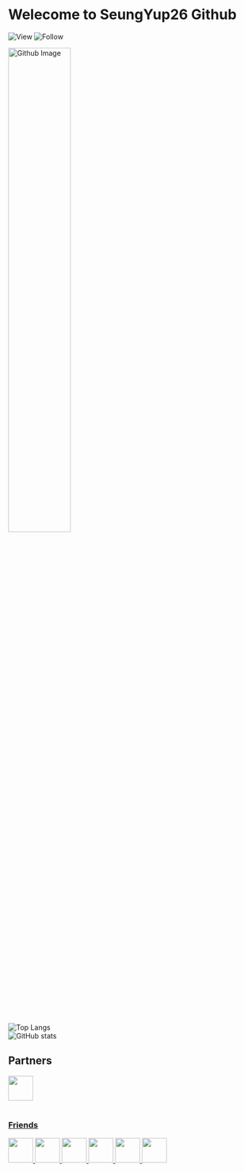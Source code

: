 # Welecome to SeungYup26 Github

![View](https://hits.seeyoufarm.com/api/count/incr/badge.svg?url=https%3A%2F%2Fgithub.com%2Fseungyup26&count_bg=%23FF0000&title_bg=%23555555&icon=&icon_color=%23E7E7E7&title=View&edge_flat=true)
![Follow](https://img.shields.io/github/followers/SeungYup26?style=social)

<img width="50%" alt="Github Image" src="https://raw.githubusercontent.com/onimur/.github/master/.resources/git-header.svg" />

![Top Langs](https://github-readme-stats.vercel.app/api/top-langs/?username=seungyup26&hide_border=true&custom_title=Languages&bg_color=ffffff00&theme=tokyonight)<br>
![GitHub stats](https://github-readme-stats.vercel.app/api?username=seungyup26&show_icons=true&hide_border=true&custom_title=SeungYup&bg_color=ffffff00&theme=tokyonight)<br>

## Partners
<table>
  <a href="https://github.com/seungyup-sh"><img src="https://avatars.githubusercontent.com/u/87181344?s=200&v=4" width="50px">
</table>
  
### Friends
<table>
  <a href="https://github.com/Claude-Agnes17"><img src="https://avatars.githubusercontent.com/u/82876235?v=4" width="50px">
  <a href="https://github.com/yblee0816"><img src="https://avatars.githubusercontent.com/u/64089784?v=4" width="50px">
  <a href="https://github.com/jokk6703"><img src="https://avatars.githubusercontent.com/u/38997874?v=4" width="50px">
  <a href="https://github.com/Yellowstrawberrys"><img src="https://avatars.githubusercontent.com/u/77413533?v=4" width="50px">
  <a href="https://github.com/KiRist-code"><img src="https://avatars.githubusercontent.com/u/37296174?v=4" width="50px">
  <a href="https://github.com/dltlgn071105"><img src="https://avatars.githubusercontent.com/u/79982147?v=4" width="50px">
</table>
